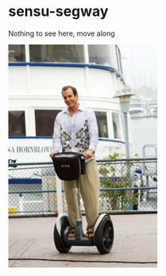 # sensu-segway
Nothing to see here, move along

<img src="https://raw.githubusercontent.com/echlebek/sensu-segway/master/gob.jpg" alt="a picture of an idiot on a segway" width="300"/>
